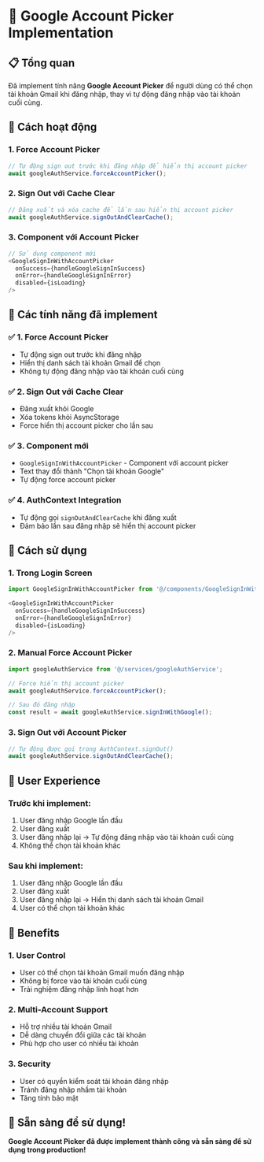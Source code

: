# 🎯 Google Account Picker Implementation

## 📋 Tổng quan

Đã implement tính năng **Google Account Picker** để người dùng có thể chọn tài khoản Gmail khi đăng nhập, thay vì tự động đăng nhập vào tài khoản cuối cùng.

## 🔧 Cách hoạt động

### 1. **Force Account Picker**
```typescript
// Tự động sign out trước khi đăng nhập để hiển thị account picker
await googleAuthService.forceAccountPicker();
```

### 2. **Sign Out với Cache Clear**
```typescript
// Đăng xuất và xóa cache để lần sau hiển thị account picker
await googleAuthService.signOutAndClearCache();
```

### 3. **Component với Account Picker**
```typescript
// Sử dụng component mới
<GoogleSignInWithAccountPicker
  onSuccess={handleGoogleSignInSuccess}
  onError={handleGoogleSignInError}
  disabled={isLoading}
/>
```

## 🎯 Các tính năng đã implement

### ✅ **1. Force Account Picker**
- Tự động sign out trước khi đăng nhập
- Hiển thị danh sách tài khoản Gmail để chọn
- Không tự động đăng nhập vào tài khoản cuối cùng

### ✅ **2. Sign Out với Cache Clear**
- Đăng xuất khỏi Google
- Xóa tokens khỏi AsyncStorage
- Force hiển thị account picker cho lần sau

### ✅ **3. Component mới**
- `GoogleSignInWithAccountPicker` - Component với account picker
- Text thay đổi thành "Chọn tài khoản Google"
- Tự động force account picker

### ✅ **4. AuthContext Integration**
- Tự động gọi `signOutAndClearCache` khi đăng xuất
- Đảm bảo lần sau đăng nhập sẽ hiển thị account picker

## 🚀 Cách sử dụng

### **1. Trong Login Screen**
```typescript
import GoogleSignInWithAccountPicker from '@/components/GoogleSignInWithAccountPicker';

<GoogleSignInWithAccountPicker
  onSuccess={handleGoogleSignInSuccess}
  onError={handleGoogleSignInError}
  disabled={isLoading}
/>
```

### **2. Manual Force Account Picker**
```typescript
import googleAuthService from '@/services/googleAuthService';

// Force hiển thị account picker
await googleAuthService.forceAccountPicker();

// Sau đó đăng nhập
const result = await googleAuthService.signInWithGoogle();
```

### **3. Sign Out với Account Picker**
```typescript
// Tự động được gọi trong AuthContext.signOut()
await googleAuthService.signOutAndClearCache();
```

## 📱 User Experience

### **Trước khi implement:**
1. User đăng nhập Google lần đầu
2. User đăng xuất
3. User đăng nhập lại → Tự động đăng nhập vào tài khoản cuối cùng
4. Không thể chọn tài khoản khác

### **Sau khi implement:**
1. User đăng nhập Google lần đầu
2. User đăng xuất
3. User đăng nhập lại → Hiển thị danh sách tài khoản Gmail
4. User có thể chọn tài khoản khác

## 🎯 Benefits

### **1. User Control**
- User có thể chọn tài khoản Gmail muốn đăng nhập
- Không bị force vào tài khoản cuối cùng
- Trải nghiệm đăng nhập linh hoạt hơn

### **2. Multi-Account Support**
- Hỗ trợ nhiều tài khoản Gmail
- Dễ dàng chuyển đổi giữa các tài khoản
- Phù hợp cho user có nhiều tài khoản

### **3. Security**
- User có quyền kiểm soát tài khoản đăng nhập
- Tránh đăng nhập nhầm tài khoản
- Tăng tính bảo mật

## 🚀 Sẵn sàng để sử dụng!

**Google Account Picker đã được implement thành công và sẵn sàng để sử dụng trong production!** 